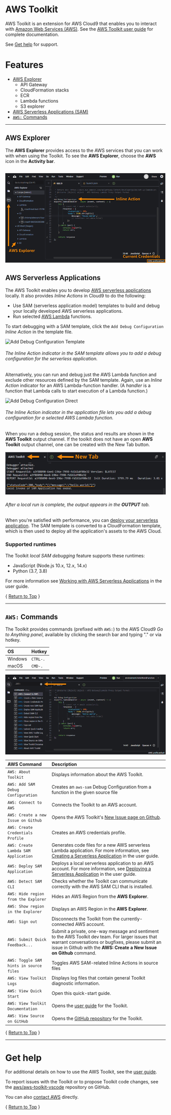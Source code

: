 # <a id="top"></a>AWS Toolkit

AWS Toolkit is an extension for AWS Cloud9 that enables you to interact with [Amazon Web Services (AWS)](https://aws.amazon.com/what-is-aws/).
See the [AWS Toolkit user guide](https://docs.aws.amazon.com/cloud9/latest/user-guide/toolkit-welcome.html) for complete documentation.

See [Get help](#get-help) for support.

# <a id="features"></a>Features

-   [AWS Explorer](#ui-components-aws-expl)
    -   API Gateway
    -   CloudFormation stacks
    -   ECR
    -   Lambda functions
    -   S3 explorer
-   [AWS Serverless Applications (SAM)](#sam-and-lambda)
-   [`AWS:` Commands](#aws-commands)

---

## <a id="ui-components-aws-expl"></a>AWS Explorer

The **AWS Explorer** provides access to the AWS services that you can work with when using the Toolkit. To see the **AWS Explorer**, choose the **AWS** icon in the **Activity bar**.

## ![Overview, AWS Explorer](./resources/marketplace/cloud9/overview-aws-explorer-en.png)

## <a id="sam-and-lambda"></a> AWS Serverless Applications

The AWS Toolkit enables you to develop [AWS serverless applications](https://aws.amazon.com/serverless/) locally. It also provides _Inline Actions_ in Cloud9 to do the following:

-   Use SAM (serverless application model) templates to build and debug your locally developed AWS serverless applications.
-   Run selected [AWS Lambda](https://aws.amazon.com/lambda/) functions.

To start debugging with a SAM template, click the `Add Debug Configuration` _Inline Action_ in the template file.

![Add Debug Configuration Template](./resources/marketplace/cloud9/Codelens-YAML-template.png)

###### The _Inline Action_ indicator in the SAM template allows you to add a debug configuration for the serverless application.</h6>

Alternatively, you can run and debug just the AWS Lambda function and exclude other resources defined by the SAM template. Again, use an _Inline Action_ indicator for an AWS Lambda-function handler. (A _handler_ is a function that Lambda calls to start execution of a Lambda function.)

![Add Debug Configuration Direct](./resources/marketplace/cloud9/Codelens-direct-function.png)

###### The _Inline Action_ indicator in the application file lets you add a debug configuration for a selected AWS Lambda function.

When you run a debug session, the status and results are shown in the **AWS Toolkit** output channel. If the toolkit does not have an open **AWS Toolkit** output channel, one can be created with the New Tab button.

![Configure and Run 2](./resources/marketplace/cloud9/sam-configure-and-run-still-2-en.png)

###### After a local run is complete, the output appears in the **OUTPUT** tab.

When you're satisfied with performance, you can [deploy your serverless application](https://docs.aws.amazon.com/cloud9/latest/user-guide/deploy-serverless-app.html). The SAM template is converted to a CloudFormation template, which is then used to deploy all the application's assets to the AWS Cloud.

### Supported runtimes

The Toolkit _local SAM debugging_ feature supports these runtimes:

-   JavaScript (Node.js 10.x, 12.x, 14.x)
-   Python (3.7, 3.8)

For more information see [Working with AWS Serverless Applications](https://docs.aws.amazon.com/cloud9/latest/user-guide/serverless-apps-toolkit.html) in the user guide.

{ [Return to Top](#top) }

---

## <a id="aws-commands"></a>`AWS:` Commands

The Toolkit provides commands (prefixed with `AWS:`) to the AWS Cloud9 _Go to Anything panel_, available by clicking the search bar and typing "." or via hotkey.

| OS      | Hotkey   |
| :------ | :------- |
| Windows | `CTRL-.` |
| macOS   | `CMD-.`  |

![Go to Anything panel](./resources/marketplace/cloud9/open-commands-en.png)

| AWS Command                             | Description                                                                                                                                                                                                                                |
| :-------------------------------------- | :----------------------------------------------------------------------------------------------------------------------------------------------------------------------------------------------------------------------------------------- |
| `AWS: About Toolkit`                    | Displays information about the AWS Toolkit.                                                                                                                                                                                                |
| `AWS: Add SAM Debug Configuration`      | Creates an `aws-sam` Debug Configuration from a function in the given source file                                                                                                                                                          |
| `AWS: Connect to AWS`                   | Connects the Toolkit to an AWS account.                                                                                                                                                                                                    |
| `AWS: Create a new Issue on Github`     | Opens the AWS Toolkit's [New Issue page on Github](https://github.com/aws/aws-toolkit-vscode/issues/new/choose).                                                                                                                           |
| `AWS: Create Credentials Profile`       | Creates an AWS credentials profile.                                                                                                                                                                                                        |
| `AWS: Create Lambda SAM Application`    | Generates code files for a new AWS serverless Lambda application. For more information, see [Creating a Serverless Application](https://docs.aws.amazon.com/cloud9/latest/user-guide/latest/user-guide/create-sam.html) in the user guide. |
| `AWS: Deploy SAM Application`           | Deploys a local serverless application to an AWS account. For more information, see [Deploying a Serverless Application](https://docs.aws.amazon.com/cloud9/latest/user-guide/deploy-serverless-app.html) in the user guide.               |
| `AWS: Detect SAM CLI`                   | Checks whether the Toolkit can communicate correctly with the AWS SAM CLI that is installed.                                                                                                                                               |
| `AWS: Hide region from the Explorer`    | Hides an AWS Region from the **AWS Explorer**.                                                                                                                                                                                             |
| `AWS: Show region in the Explorer`      | Displays an AWS Region in the **AWS Explorer**.                                                                                                                                                                                            |
| `AWS: Sign out`                         | Disconnects the Toolkit from the currently-connected AWS account.                                                                                                                                                                          |
| `AWS: Submit Quick Feedback...`         | Submit a private, one-way message and sentiment to the AWS Toolkit dev team. For larger issues that warrant conversations or bugfixes, please submit an issue in Github with the **AWS: Create a New Issue on Github** command.            |
| `AWS: Toggle SAM hints in source files` | Toggles AWS SAM-related Inline Actions in source files                                                                                                                                                                                     |
| `AWS: View Toolkit Logs`                | Displays log files that contain general Toolkit diagnostic information.                                                                                                                                                                    |
| `AWS: View Quick Start`                 | Open this quick-start guide.                                                                                                                                                                                                               |
| `AWS: View Toolkit Documentation`       | Opens the [user guide](https://docs.aws.amazon.com/cloud9/latest/user-guide/toolkit-welcome.html) for the Toolkit.                                                                                                                         |
| `AWS: View Source on GitHub`            | Opens the [GitHub repository](https://github.com/aws/aws-toolkit-vscode) for the Toolkit.                                                                                                                                                  |

{ [Return to Top](#top) }

---

# <a id="get-help"></a>Get help

For additional details on how to use the AWS Toolkit, see the [user guide](https://docs.aws.amazon.com/cloud9/latest/user-guide/toolkit-welcome.html).

To report issues with the Toolkit or to propose Toolkit code changes, see the [aws/aws-toolkit-vscode](https://github.com/aws/aws-toolkit-vscode) repository on GitHub.

You can also [contact AWS](https://aws.amazon.com/contact-us/) directly.

{ [Return to Top](#top) }
